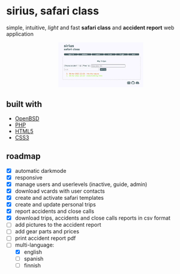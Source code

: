 # sirius, safari class
simple, intuitive, _light_ and fast **safari class** and **accident report** web application

<p align="center">
  <img src="img/example.webp" width=45% />
</p>


## built with

* [OpenBSD](https://www.openbsd.org)
* [PHP](https://www.php.net)
* [HTML5](https://html.spec.whatwg.org)
* [CSS3](https://www.w3.org/TR/CSS/#css)

## roadmap

* [x] automatic darkmode
* [x] responsive
* [x] manage users and userlevels (inactive, guide, admin)
* [x] download vcards with user contacts
* [x] create and activate safari templates
* [x] create and update personal trips
* [x] report accidents and close calls
* [x] download trips, accidents and close calls reports in csv format
* [ ] add pictures to the accident report
* [ ] add gear parts and prices
* [ ] print accident report pdf
* [ ] multi-language:
  - [x] english
  - [ ] spanish
  - [ ] finnish
